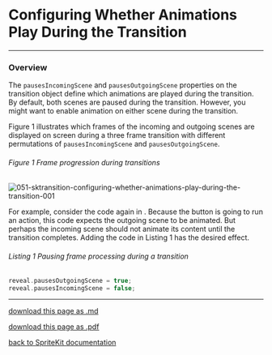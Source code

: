 # Configuring Whether Animations Play During the Transition

-----------------------------

### Overview

The `pausesIncomingScene` and `pausesOutgoingScene` properties on the transition object define which animations are played during the transition. By default, both scenes are paused during the transition. However, you might want to enable animation on either scene during the transition.

Figure 1 illustrates which frames of the incoming and outgoing scenes are displayed on screen during a three frame transition with different permutations of `pausesIncomingScene` and `pausesOutgoingScene`.

###### Figure 1 Frame progression during transitions

![051-sktransition-configuring-whether-animations-play-during-the-transition-001](/images/051-sktransition-configuring-whether-animations-play-during-the-transition-001.png)

For example, consider the code again in . Because the button is going to run an action, this code expects the outgoing scene to be animated. But perhaps the incoming scene should not animate its content until the transition completes. Adding the code in Listing 1 has the desired effect.

###### Listing 1 Pausing frame processing during a transition

```swift
reveal.pausesOutgoingScene = true;
reveal.pausesIncomingScene = false;
```

----------------------------------

[download this page as .md](https://raw.githubusercontent.com/retrokid/retrokid.github.io/master/tech_notes/spritekit_documentation/051-sktransition-configuring-whether-animations-play-during-the-transition.md)

[download this page as .pdf](https://github.com/retrokid/retrokid.github.io/raw/master/tech_notes/spritekit_documentation/051-sktransition-configuring-whether-animations-play-during-the-transition.pdf)

[back to SpriteKit documentation](./spritekit-documentation)
